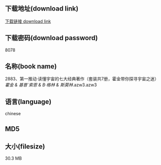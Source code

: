 ## 下载地址(download link)
[下载链接 download link](https://voluble-croquembouche-d321dc.netlify.app/?s=2883%E3%80%81%E7%AC%AC%E4%B8%80%E6%8E%A8%E5%8A%A8%C2%B7%E8%AF%BB%E6%87%82%E5%AE%87%E5%AE%99%E7%9A%84%E4%B8%83%E5%A4%A7%E7%BB%8F%E5%85%B8%E8%91%97%E4%BD%9C%EF%BC%88%E5%A5%97%E8%A3%85%E5%85%B17%E5%86%8C%EF%BC%8C%E9%9C%8D%E9%87%91%E5%B8%A6%E4%BD%A0%E6%8E%A2%E5%AF%BB%E5%AE%87%E5%AE%99%E4%B9%8B%E8%BF%B7%EF%BC%89_%E9%9C%8D%E9%87%91+%26+%E5%9F%BA%E6%99%AE%60%E7%B4%A2%E6%81%A9+%26+B%C2%B7%E6%A0%BC%E6%9E%97+%26+%E6%96%AF%E8%8E%AB%E6%9E%97_.azw3)

## 下载密码(download password)
8078

## 名称(book name)
2883、第一推动·读懂宇宙的七大经典著作（套装共7册，霍金带你探寻宇宙之迷）_霍金 & 基普`索恩 & B·格林 & 斯莫林_.azw3.azw3

## 语言(language)
chinese

## MD5


## 大小(filesize)
30.3 MB
